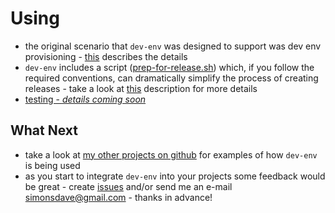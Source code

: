 # Using

* the original scenario that ```dev-env``` was designed
to support was dev env provisioning - [this](provisioning.md)
describes the details
* ```dev-env``` includes a script ([prep-for-release.sh](../bin/prep-for-release.sh))
which, if you follow the required conventions, can dramatically simplify the process
of creating releases - take a look at [this](prep-for-release-dot-sh.md) description for more details
* [testing - *details coming soon*](testing.md)

## What Next

* take a look at [my other projects on github](https://github.com/simonsdave)
for examples of how ```dev-env``` is being used
* as you start to integrate ```dev-env``` into your projects
some feedback would be great - create [issues](../../../issues) and/or
send me an e-mail [simonsdave@gmail.com](mailto:simonsdave@gmail.com) - thanks in advance!
